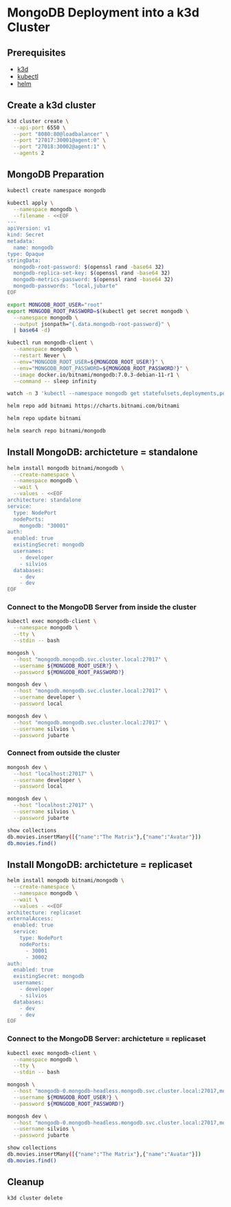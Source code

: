 # MongoDB Deployment into a k3d Cluster

## Prerequisites

- [k3d](https://k3d.io/)
- [kubectl](https://kubernetes.io/docs/tasks/tools/install-kubectl/)
- [helm](https://helm.sh/docs/intro/install/)

## Create a k3d cluster

```bash
k3d cluster create \
  --api-port 6550 \
  --port "8080:80@loadbalancer" \
  --port "27017:30001@agent:0" \
  --port "27018:30002@agent:1" \
  --agents 2
```

## MongoDB Preparation

```bash
kubectl create namespace mongodb
```

```bash
kubectl apply \
  --namespace mongodb \
  --filename - <<EOF
---
apiVersion: v1
kind: Secret
metadata:
  name: mongodb
type: Opaque
stringData:
  mongodb-root-password: $(openssl rand -base64 32)
  mongodb-replica-set-key: $(openssl rand -base64 32)
  mongodb-metrics-password: $(openssl rand -base64 32)
  mongodb-passwords: "local,jubarte"
EOF
```

```bash
export MONGODB_ROOT_USER="root"
export MONGODB_ROOT_PASSWORD=$(kubectl get secret mongodb \
  --namespace mongodb \
  --output jsonpath="{.data.mongodb-root-password}" \
  | base64 -d)

kubectl run mongodb-client \
  --namespace mongodb \
  --restart Never \
  --env="MONGODB_ROOT_USER=${MONGODB_ROOT_USER?}" \
  --env="MONGODB_ROOT_PASSWORD=${MONGODB_ROOT_PASSWORD?}" \
  --image docker.io/bitnami/mongodb:7.0.3-debian-11-r1 \
  --command -- sleep infinity
```

```bash
watch -n 3 'kubectl --namespace mongodb get statefulsets,deployments,pods,services,secrets'
```

```bash
helm repo add bitnami https://charts.bitnami.com/bitnami

helm repo update bitnami

helm search repo bitnami/mongodb
```

## Install MongoDB: archicteture = standalone

```bash
helm install mongodb bitnami/mongodb \
  --create-namespace \
  --namespace mongodb \
  --wait \
  --values - <<EOF
architecture: standalone
service:
  type: NodePort
  nodePorts:
    mongodb: "30001"
auth:
  enabled: true
  existingSecret: mongodb
  usernames:
    - developer
    - silvios
  databases:
    - dev
    - dev
EOF
```

### Connect to the MongoDB Server from inside the cluster

```bash
kubectl exec mongodb-client \
  --namespace mongodb \
  --tty \
  --stdin -- bash
```

```bash
mongosh \
  --host "mongodb.mongodb.svc.cluster.local:27017" \
  --username ${MONGODB_ROOT_USER?} \
  --password ${MONGODB_ROOT_PASSWORD?}
```

```bash
mongosh dev \
  --host "mongodb.mongodb.svc.cluster.local:27017" \
  --username developer \
  --password local
```

```bash
mongosh dev \
  --host "mongodb.mongodb.svc.cluster.local:27017" \
  --username silvios \
  --password jubarte
```

### Connect from outside the cluster

```bash
mongosh dev \
  --host "localhost:27017" \
  --username developer \
  --password local
```

```bash
mongosh dev \
  --host "localhost:27017" \
  --username silvios \
  --password jubarte
```

```bash
show collections
db.movies.insertMany([{"name":"The Matrix"},{"name":"Avatar"}])
db.movies.find()
```

## Install MongoDB: archicteture = replicaset

```bash
helm install mongodb bitnami/mongodb \
  --create-namespace \
  --namespace mongodb \
  --wait \
  --values - <<EOF
architecture: replicaset
externalAccess:
  enabled: true
  service:
    type: NodePort
    nodePorts:
      - 30001
      - 30002
auth:
  enabled: true
  existingSecret: mongodb
  usernames:
    - developer
    - silvios
  databases:
    - dev
    - dev
EOF
```

### Connect to the MongoDB Server: archicteture = replicaset

```bash
kubectl exec mongodb-client \
  --namespace mongodb \
  --tty \
  --stdin -- bash
```

```bash
mongosh \
  --host "mongodb-0.mongodb-headless.mongodb.svc.cluster.local:27017,mongodb-1.mongodb-headless.mongodb.svc.cluster.local:27017" \
  --username ${MONGODB_ROOT_USER?} \
  --password ${MONGODB_ROOT_PASSWORD?}
```

```bash
mongosh dev \
  --host "mongodb-0.mongodb-headless.mongodb.svc.cluster.local:27017,mongodb-1.mongodb-headless.mongodb.svc.cluster.local:27017" \
  --username silvios \
  --password jubarte
```

```bash
show collections
db.movies.insertMany([{"name":"The Matrix"},{"name":"Avatar"}])
db.movies.find()
```

## Cleanup

```bash
k3d cluster delete
```

